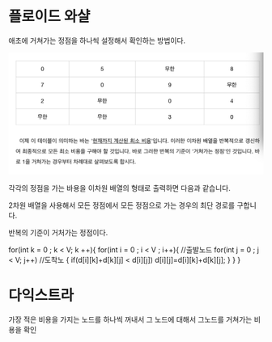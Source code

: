 # 플로이드 와샬

애초에 거쳐가는 정점을 하나씩 설정해서 확인하는 방법이다.

![main_img](./img/main_img1.png)

각각의 정점을 가는 바용을 이차원 배열의 형태로 출력하면 다음과 같습니다.

2차원 배열을 사용해서 모든 정점에서 모든 정점으로 가는 경우의 최단 경로를 구합니다.

반복의 기준이 거처가는 정점이다.

   for(int k = 0 ; k < V; k ++){
        for(int i = 0 ; i < V ; i++){  //출발노드
            for(int j = 0 ; j < V; j++) //도착노
            {
                if(d[i][k]+d[k][j] < d[i][j])
                    d[i][j]=d[i][k]+d[k][j];
            }
        }
    }

# 다익스트라
  
가장 적은 비용을 가지는 노드를 하나씩 꺼내서 그 노드에 대해서 그노드를 거쳐가는 비용을 확인



  
